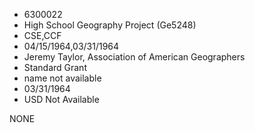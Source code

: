 * 6300022
* High School Geography Project (Ge5248)
* CSE,CCF
* 04/15/1964,03/31/1964
* Jeremy Taylor, Association of American Geographers
* Standard Grant
*   name not available
* 03/31/1964
* USD Not Available

NONE
